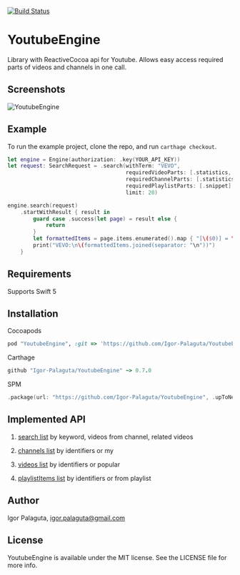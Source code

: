[![Build Status](https://travis-ci.org/Igor-Palaguta/YoutubeEngine.svg?branch=master)](https://travis-ci.org/Igor-Palaguta/YoutubeEngine)

# YoutubeEngine

Library with ReactiveCocoa api for Youtube. Allows easy access required parts of videos and channels in one call.

## Screenshots

![YoutubeEngine](https://raw.githubusercontent.com/Igor-Palaguta/YoutubeEngine/master/Screenshots/ScreenRecord.gif)

## Example

To run the example project, clone the repo, and run `carthage checkout`.

```swift
let engine = Engine(authorization: .key(YOUR_API_KEY))
let request: SearchRequest = .search(withTerm: "VEVO",
                                     requiredVideoParts: [.statistics, .contentDetails],
                                     requiredChannelParts: [.statistics],
                                     requiredPlaylistParts: [.snippet],
                                     limit: 20)

engine.search(request)
    .startWithResult { result in
        guard case .success(let page) = result else {
            return
        }
        let formattedItems = page.items.enumerated().map { "[\($0)] = \($1)" }
        print("VEVO:\n\(formattedItems.joined(separator: "\n"))")
    }
```

## Requirements

Supports Swift 5

## Installation

Cocoapods
```ruby
pod "YoutubeEngine", :git => 'https://github.com/Igor-Palaguta/YoutubeEngine', :tag => '0.7.0'
```

Carthage
```ruby
github "Igor-Palaguta/YoutubeEngine" ~> 0.7.0
```

SPM
```swift
.package(url: "https://github.com/Igor-Palaguta/YoutubeEngine", .upToNextMinor(from: "0.7.0"))
```

## Implemented API

1. [search list](https://developers.google.com/youtube/v3/docs/search/list) by keyword, videos from channel, related videos

1. [channels list](https://developers.google.com/youtube/v3/docs/channels/list) by identifiers or my

1. [videos list](https://developers.google.com/youtube/v3/docs/videos/list) by identifiers or popular

1. [playlistItems list](https://developers.google.com/youtube/v3/docs/playlistItems/list) by identifiers or from playlist

## Author

Igor Palaguta, igor.palaguta@gmail.com

## License

YoutubeEngine is available under the MIT license. See the LICENSE file for more info.
